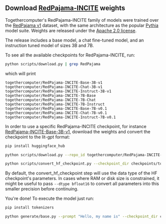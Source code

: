 ## Download [RedPajama-INCITE](https://www.together.xyz/blog/redpajama-models-v1) weights

Togethercomputer's RedPajama-INCITE family of models were trained over the [RedPajama v1](https://www.together.xyz/blog/redpajama) dataset, with the same architecture as the popular [Pythia](download_pythia.md) model suite. Weights are released under the [Apache 2.0 license](https://www.apache.org/licenses/LICENSE-2.0).

The release includes a base model, a chat fine-tuned model, and an instruction tuned model of sizes 3B and 7B.

To see all the available checkpoints for RedPajama-INCITE, run:

```bash
python scripts/download.py | grep RedPajama
```

which will print

```text
togethercomputer/RedPajama-INCITE-Base-3B-v1
togethercomputer/RedPajama-INCITE-Chat-3B-v1
togethercomputer/RedPajama-INCITE-Instruct-3B-v1
togethercomputer/RedPajama-INCITE-7B-Base
togethercomputer/RedPajama-INCITE-7B-Chat
togethercomputer/RedPajama-INCITE-7B-Instruct
togethercomputer/RedPajama-INCITE-Base-7B-v0.1
togethercomputer/RedPajama-INCITE-Chat-7B-v0.1
togethercomputer/RedPajama-INCITE-Instruct-7B-v0.1
```

In order to use a specific RedPajama-INCITE checkpoint, for instance [RedPajama-INCITE-Base-3B-v1](https://huggingface.co/togethercomputer/RedPajama-INCITE-Base-3B-v1), download the weights and convert the checkpoint to the lit-gpt format:

```bash
pip install huggingface_hub

python scripts/download.py --repo_id togethercomputer/RedPajama-INCITE-Base-3B-v1

python scripts/convert_hf_checkpoint.py --checkpoint_dir checkpoints/togethercomputer/RedPajama-INCITE-Base-3B-v1
```

By default, the convert_hf_checkpoint step will use the data type of the HF checkpoint's parameters. In cases where RAM
or disk size is constrained, it might be useful to pass `--dtype bfloat16` to convert all parameters into this smaller precision before continuing.

You're done! To execute the model just run:

```bash
pip install tokenizers

python generate/base.py --prompt "Hello, my name is" --checkpoint_dir checkpoints/togethercomputer/RedPajama-INCITE-Base-3B-v1
```
